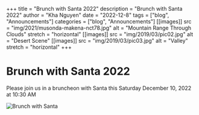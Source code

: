 +++
title = "Brunch with Santa 2022"
description = "Brunch with Santa 2022"
author = "Kha Nguyen"
date = "2022-12-8"
tags = ["blog", "Announcements"]
categories = ["blog", "Announcements"]
[[images]]
  src = "img/2021/musonda-makena-nct78.jpg"
  alt = "Mountain Range Through Clouds"
  stretch = "horizontal"
[[images]]
  src = "img/2019/03/pic02.jpg"
  alt = "Desert Scene"
[[images]]
  src = "img/2019/03/pic03.jpg"
  alt = "Valley"
  stretch = "horizontal"
+++


# Brunch with Santa 2022

Please join us in a bruncheon with Santa this Saturday December 10, 2022 at 10:30 AM



![Brunch with Santa](/img/f98399f8-3239-40ae-99a7-3d3bb07540e9.jpeg)

